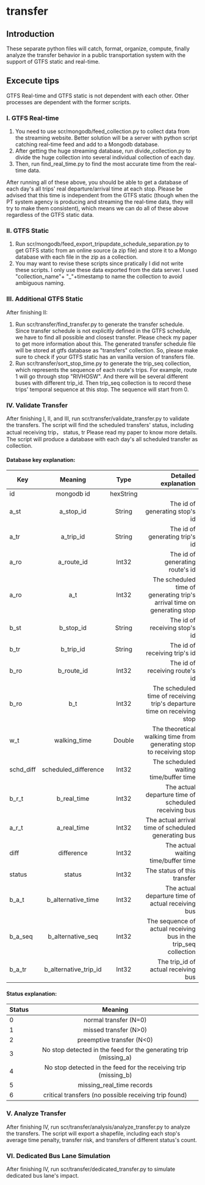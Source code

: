 # transfer

## Introduction
These separate python files will catch, format, organize, compute, finally analyze the transfer behavior in a public transportation system with the support of GTFS static and real-time.

## Excecute tips
GTFS Real-time and GTFS static is not dependent with each other. Other processes are dependent with the former scripts.

### I. GTFS Real-time
1. You need to use scr/mongodb/feed_collection.py to collect data from the streaming website. Better solution will be a server with python script catching real-time feed and add to a Mongodb database.
2. After getting the huge streaming database, run divide_collection.py to divide the huge collection into several individual collection of each day.
3. Then, run find_real_time.py to find the most accurate time from the real-time data.

After running all of these above, you should be able to get a database of each day's all trips' real departure/arrival time at each stop. Please be advised that this time is independent from the GTFS static (though when the PT system agency is producing and streaming the real-time data, they will try to make them consistent), which means we can do all of these above regardless of the GTFS static data.

### II. GTFS Static
1. Run scr/mongodb/feed_export_tripupdate_schedule_separation.py to get GTFS static from an online source (a zip file) and store it to a Mongo database with each file in the zip as a collection.
2. You may want to revise these scripts since pratically I did not write these scripts. I only use these data exported from the data server. I used "collection_name"+ "_"+timestamp to name the collection to avoid ambiguous naming.

### III. Additional GTFS Static
After finishing II:
1. Run scr/transfer/find_transfer.py to generate the transfer schedule. Since transfer schedule is not explicitly defined in the GTFS schedule, we have to find all possible and closest transfer. Please check my paper to get more information about this. The generated transfer schedule file will be stored at gtfs database as "transfers" collection. So, please make sure to check if your GTFS static has an vanilla version of transfers file.
2. Run scr/transfer/sort_stop_time.py to generate the trip_seq collection, which represents the sequence of each route's trips. 
For example, route 1 will go through stop "RIVHOSW". And there will be several different buses with different trip_id. Then trip_seq collection is to record these trips' temporal sequence at this stop. The sequence will start from 0.

### IV. Validate Transfer
After finishing I, II, and III, run scr/transfer/validate_transfer.py to validate the transfers. The script will find the scheduled transfers' status, including actual receiving trip， status, tr Please read my paper to know more details.
The script will produce a database with each day's all scheduled transfer as collection.

#### Database key explanation:
| Key        | Meaning           | Type  |   Detailed explanation   |
| ------------- |:-------------:| :-----:|  -------------------------: |
| id      | mongodb id | hexString | 
| a_st      | a_stop_id      |   String | The id of generating stop's id |
| a_tr |  a_trip_id      |    String | The id of generating trip's id |
| a_ro |  a_route_id      |    Int32 | The id of generating route's id |
| a_ro |  a_t      |    Int32 |  The scheduled time of generating trip's arrival time on generating stop |
| b_st      | b_stop_id      |   String | The id of receiving stop's id |
| b_tr |  b_trip_id      |    String | The id of receiving trip's id |
| b_ro |  b_route_id      |    Int32 | The id of receiving route's id |
| b_ro |  b_t      |    Int32 |  The scheduled time of receiving trip's departure time on receiving stop |
| w_t |  walking_time      |    Double | The theoretical walking time from generating stop to receiving stop |
| schd_diff |  scheduled_difference      |    Int32 | The scheduled waiting time/buffer time |
| b_r_t |  b_real_time      |    Int32 | The actual departure time of scheduled receiving bus |
| a_r_t |  a_real_time      |    Int32 | The actual arrival time of scheduled generating bus|
| diff |  difference      |    Int32 | The actual waiting time/buffer time |
| status |  status      |    Int32 | The status of this transfer |
| b_a_t |  b_alternative_time      |    Int32 | The actual departure time of actual receiving bus |
| b_a_seq |  b_alternative_seq     |    Int32 | The sequence of actual receiving bus in the trip_seq collection |
| b_a_tr |  b_alternative_trip_id      |    Int32 | The trip_id of actual receiving bus |

#### Status explanation:
| Status        | Meaning           |
| ------------- |:-------------:|
| 0      | normal transfer (N=0) | 
| 1      | missed transfer (N>0) | 
| 2      | preemptive transfer (N<0) | 
| 3      | No stop detected in the feed for the generating trip (missing_a) | 
| 4      | No stop detected in the feed for the receiving trip (missing_b) | 
| 5      | missing_real_time records | 
| 6      | critical transfers (no possible receiving trip found) | 

### V. Analyze Transfer
After finishing IV, run scr/transfer/analysis/analyze_transfer.py to analyze the transfers. The script will export a shapefile, including each stop's average time penalty, transfer risk, and transfers of different status's count.

### VI. Dedicated Bus Lane Simulation
After finishing IV, run scr/transfer/dedicated_transfer.py to simulate dedicated bus lane's impact. 

